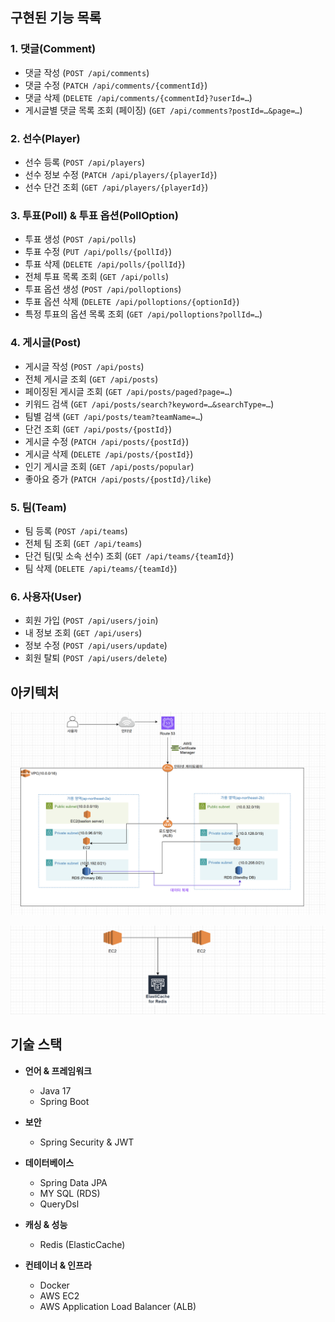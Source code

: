 ## 구현된 기능 목록

### 1. 댓글(Comment)
- 댓글 작성 (`POST /api/comments`)
- 댓글 수정 (`PATCH /api/comments/{commentId}`)
- 댓글 삭제 (`DELETE /api/comments/{commentId}?userId=…`)
- 게시글별 댓글 목록 조회 (페이징) (`GET /api/comments?postId=…&page=…`)

### 2. 선수(Player)
- 선수 등록 (`POST /api/players`)
- 선수 정보 수정 (`PATCH /api/players/{playerId}`)
- 선수 단건 조회 (`GET /api/players/{playerId}`)

### 3. 투표(Poll) & 투표 옵션(PollOption)
- 투표 생성 (`POST /api/polls`)
- 투표 수정 (`PUT /api/polls/{pollId}`)
- 투표 삭제 (`DELETE /api/polls/{pollId}`)
- 전체 투표 목록 조회 (`GET /api/polls`)
- 투표 옵션 생성 (`POST /api/polloptions`)
- 투표 옵션 삭제 (`DELETE /api/polloptions/{optionId}`)
- 특정 투표의 옵션 목록 조회 (`GET /api/polloptions?pollId=…`)

### 4. 게시글(Post)
- 게시글 작성 (`POST /api/posts`)
- 전체 게시글 조회 (`GET /api/posts`)
- 페이징된 게시글 조회 (`GET /api/posts/paged?page=…`)
- 키워드 검색 (`GET /api/posts/search?keyword=…&searchType=…`)
- 팀별 검색 (`GET /api/posts/team?teamName=…`)
- 단건 조회 (`GET /api/posts/{postId}`)
- 게시글 수정 (`PATCH /api/posts/{postId}`)
- 게시글 삭제 (`DELETE /api/posts/{postId}`)
- 인기 게시글 조회 (`GET /api/posts/popular`)
- 좋아요 증가 (`PATCH /api/posts/{postId}/like`)

### 5. 팀(Team)
- 팀 등록 (`POST /api/teams`)
- 전체 팀 조회 (`GET /api/teams`)
- 단건 팀(및 소속 선수) 조회 (`GET /api/teams/{teamId}`)
- 팀 삭제 (`DELETE /api/teams/{teamId}`)

### 6. 사용자(User)
- 회원 가입 (`POST /api/users/join`)
- 내 정보 조회 (`GET /api/users`)
- 정보 수정 (`POST /api/users/update`)
- 회원 탈퇴 (`POST /api/users/delete`)


## 아키텍처

![아키텍처 다이어그램](https://github.com/201912025/strikezone-backend/blob/main/docs/images/aws-architecture.png)

![Redis 아키텍처 다이어그램](https://github.com/201912025/strikezone-backend/blob/main/docs/images/redis-architecture.png)

## 기술 스택

- **언어 & 프레임워크**
    - Java 17
    - Spring Boot

- **보안**
    - Spring Security & JWT

- **데이터베이스**
    - Spring Data JPA
    - MY SQL (RDS)
    - QueryDsl

- **캐싱 & 성능**
    - Redis (ElasticCache)
 
- **컨테이너 & 인프라**
  - Docker  
  - AWS EC2  
  - AWS Application Load Balancer (ALB)

